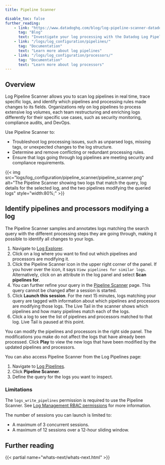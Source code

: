```yaml
---
title: Pipeline Scanner

disable_toc: false
further_reading:
    - link: "https://www.datadoghq.com/blog/log-pipeline-scanner-datadog/"
      tag: "Blog"
      text: "Investigate your log processing with the Datadog Log Pipeline Scanner"
    - link: "/logs/log_configuration/pipelines/"
      tag: "Documentation"
      text: "Learn more about log pipelines"
    - link: "/logs/log_configuration/processors/"
      tag: "Documentation"
      text: "Learn more about log processors"
---
```


## Overview

Log Pipeline Scanner allows you to scan log pipelines in real time, trace specific logs, and identify which pipelines and processing rules made changes to its fields. Organizations rely on log pipelines to process extensive log volumes, each team restructuring and enriching logs differently for their specific use cases, such as security monitoring, compliance audits, and DevOps.

Use Pipeline Scanner to:

- Troubleshoot log processing issues, such as unparsed logs, missing tags, or unexpected changes to the log structure.
- Determine and remove conflicting or redundant processing rules.
- Ensure that logs going through log pipelines are meeting security and compliance requirements.

{{< img src="logs/log_configuration/pipeline_scanner/pipeline_scanner.png" alt="The Pipeline Scanner showing two logs that match the query, log details for the selected log, and the two pipelines modifying the queried logs" style="width:80%;" >}}

## Identify pipelines and processors modifying a log

The Pipeline Scanner samples and annotates logs matching the search query with the different processing steps they are going through, making it possible to identify all changes to your logs.

1. Navigate to [Log Explorer][1].
1. Click on a log where you want to find out which pipelines and processors are modifying it.
1. Click the Pipeline Scanner icon in the upper right corner of the panel. If you hover over the icon, it says `View pipelines for similar logs`.
    Alternatively, click on an attribute in the log panel and select **Scan pipelines for**.
1. You can further refine your query in the [Pipeline Scanner][2] page. This query cannot be changed after a session is started.
1. Click **Launch this session**.
    For the next 15 minutes, logs matching your query are tagged with information about which pipelines and processors are modifying those logs. The Live Tail in the scanner shows which pipelines and how many pipelines match each of the logs.
1. Click a log to see the list of pipelines and processors matched to that log. Live Tail is paused at this point.

You can modify the pipelines and processors in the right side panel. The modifications you make do not affect the logs that have already been processed. Click **Play** to view the new logs that have been modified by the updated pipelines and processors.

You can also access Pipeline Scanner from the Log Pipelines page:

1. Navigate to [Log Pipelines][3].
2. Click **Pipeline Scanner**.
3. Define the query for the logs you want to inspect.

### Limitations

The `logs_write_pipelines` permission is required to use the Pipeline Scanner. See [Log Management RBAC permissions][4] for more information.

The number of sessions you can launch is limited to:

- A maximum of 3 concurrent sessions.
- A maximum of 12 sessions over a 12-hour sliding window.

## Further reading

{{< partial name="whats-next/whats-next.html" >}}

[1]: https://app.datadoghq.com/logs
[2]: https://app.datadoghq.com/logs/pipelines?query=source:*
[3]: https://app.datadoghq.com/logs/pipelines
[4]: /account_management/rbac/permissions/#log-management
